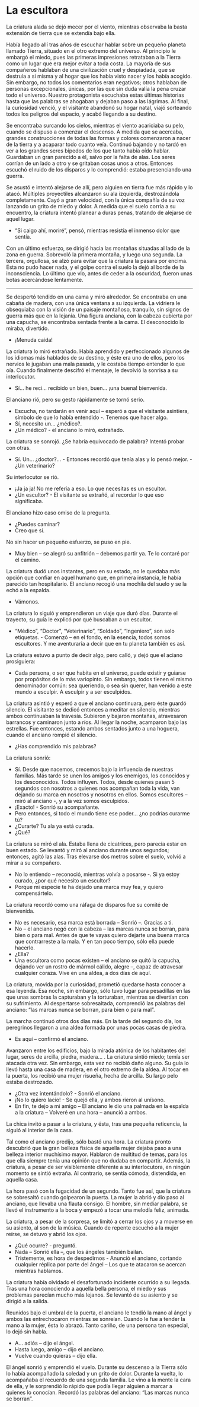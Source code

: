 # La escultora

La criatura alada se dejó mecer por el viento, mientras observaba la basta extensión de tierra que se extendía bajo ella.

Había llegado allí tras años de escuchar hablar sobre un pequeño planeta llamado Tierra, situado en el otro extremo del universo. Al principio le embargó el miedo, pues las primeras impresiones retrataban a la Tierra como un lugar que era mejor evitar a toda costa. La mayoría de sus compañeros hablaban de una civilización cruel y despiadada, que se destruía a si misma y al hogar que los había visto nacer y los había acogido. Sin embargo, no todos los comentarios eran negativos; otros hablaban de personas excepcionales, únicas, por las que sin duda valía la pena cruzar todo el universo. Nuestro protagonista escuchaba estas últimas historias hasta que las palabras se ahogaban y dejaban paso a las lágrimas. Al final, la curiosidad venció, y el visitante abandonó su hogar natal, viajó sorteando todos los peligros del espacio, y acabó llegando a su destino.

Se encontraba surcando los cielos, mientras el viento acariciaba su pelo, cuando se dispuso a comenzar el descenso. A medida que se acercaba, grandes construcciones de todas las formas y colores comenzaron a nacer de la tierra y a acaparar todo cuanto veía. Continuó bajando y no tardó en ver a los grandes seres bípedos de los que tanto había oído hablar. Guardaban un gran parecido a él, salvo por la falta de alas. Los seres corrían de un lado a otro y se gritaban cosas unos a otros. Entonces escuchó el ruido de los disparos y lo comprendió: estaba presenciando una guerra.

Se asustó e intentó alejarse de allí, pero alguien en tierra fue más rápido y lo atacó. Múltiples proyectiles alcanzaron su ala izquierda, destrozándola completamente. Cayó a gran velocidad, con la única compañía de su voz lanzando un grito de miedo y dolor. A medida que el suelo corría a su encuentro, la criatura intentó planear a duras penas, tratando de alejarse de aquel lugar.

- “Si caigo ahí, moriré”, pensó, mientras resistía el inmenso dolor que sentía.

Con un último esfuerzo, se dirigió hacia las montañas situadas al lado de la zona en guerra. Sobrevoló la primera montaña, y luego una segunda. La tercera, orgullosa, se alzó para evitar que la criatura la pasara por encima. Ésta no pudo hacer nada, y el golpe contra el suelo la dejó al borde de la inconsciencia. Lo último que vio, antes de ceder a la oscuridad, fueron unas botas acercándose lentamente.

---

Se despertó tendido en una cama y miró alrededor. Se encontraba en una cabaña de madera, con una única ventana a su izquierda. La vidriera le obsequiaba con la visión de un paisaje montañoso, tranquilo, sin signos de guerra más que en la lejanía. Una figura anciana, con la cabeza cubierta por una capucha, se encontraba sentada frente a la cama. El desconocido lo miraba, divertido.

- ¡Menuda caída!

La criatura lo miró extrañado. Había aprendido y perfeccionado algunos de los idiomas más hablados de su destino, y éste era uno de ellos, pero los nervios le jugaban una mala pasada, y le costaba tiempo entender lo que oía. Cuando finalmente descifró el mensaje, le devolvió la sonrisa a su interlocutor.

- Sí... he reci... recibido un bien, buen... ¡una buena! bienvenida.

El anciano rió, pero su gesto rápidamente se tornó serio.

- Escucha, no tardarán en venir aquí – esperó a que el visitante asintiera, símbolo de que lo había entendido -. Tenemos que hacer algo.
- Sí, necesito un... ¿médico?.
- ¿Un médico? - el anciano lo miró, extrañado.

La criatura se sonrojó. ¿Se habría equivocado de palabra? Intentó probar con otras.

- Sí. Un... ¿doctor?... - Entonces recordó que tenía alas y lo pensó mejor. - ¿Un veterinario?

Su interlocutor se rió.

- ¡Ja ja ja! No me refería a eso. Lo que necesitas es un escultor.
- ¿Un escultor? - El visitante se extrañó, al recordar lo que eso significaba.

El anciano hizo caso omiso de la pregunta.

- ¿Puedes caminar?
- Creo que sí.

No sin hacer un pequeño esfuerzo, se puso en pie.

- Muy bien – se alegró su anfitrión – debemos partir ya. Te lo contaré por el camino.

La criatura dudó unos instantes, pero en su estado, no le quedaba más opción que confiar en aquel humano que, en primera instancia, le había parecido tan hospitalario. El anciano recogió una mochila del suelo y se la echó a la espalda.

- Vámonos.

La criatura lo siguió y emprendieron un viaje que duró días. Durante el trayecto, su guía le explicó por qué buscaban a un escultor.
- “Médico”, “Doctor”, “Veterinario”, “Soldado”, “Ingeniero”, son solo etiquetas. - Comenzó – en el fondo, en la esencia, todos somos escultores. Y me aventuraría a decir que en tu planeta también es así.

La criatura estuvo a punto de decir algo, pero calló, y dejó que el aciano prosiguiera:

- Cada persona, o ser que habita en el universo, puede existir y guiarse por propósitos de lo más variopinto. Sin embargo, todos tienen el mismo denominador común: sea queriendo, o sea sin querer, han venido a este mundo a esculpir. A esculpir y a ser esculpidos.

La criatura asintió y esperó a que el anciano continuara, pero éste guardó silencio. El visitante  se dedicó entonces a meditar en silencio, mientras ambos continuaban la travesía. Subieron y bajaron montañas, atravesaron barrancos y caminaron junto a ríos. Al llegar la noche, acamparon bajo las estrellas. Fue entonces, estando ambos sentados junto a una hoguera, cuando el anciano rompió el silencio.

- ¿Has comprendido mis palabras?

La criatura sonrió:

- Sí. Desde que nacemos, crecemos bajo la influencia de nuestras familias. Más tarde se unen los amigos y los enemigos, los conocidos y los desconocidos. Todos influyen. Todos, desde quienes pasan 5 segundos con nosotros a quienes nos acompañan toda la vida, van dejando su marca en nosotros y nosotros en ellos. Somos escultores – miró al anciano -, y a la vez somos esculpidos.
- ¡Exacto! - Sonrió su acompañante.
- Pero entonces, si todo el mundo tiene ese poder... ¿no podrías curarme tú?
- ¿Curarte? Tu ala ya está curada.
- ¿Qué?

La criatura se miró el ala. Estaba llena de cicatrices, pero parecía estar en buen estado. Se levantó y miró al anciano durante unos segundos; entonces, agitó las alas. Tras elevarse dos metros sobre el suelo, volvió a mirar a su compañero.

- No lo entiendo – reconoció, mientras volvía a posarse -. Si ya estoy curado, ¿por qué necesito un escultor?
- Porque mi especie te ha dejado una marca muy fea, y quiero compensártelo.

La criatura recordó como una ráfaga de disparos fue su comité de bienvenida.

- No es necesario, esa marca está borrada – Sonrió –. Gracias a ti.
- No –  el anciano negó con la cabeza – las marcas nunca se borran, para bien o para mal. Antes de que te vayas quiero dejarte una buena marca que contrarreste a la mala. Y en tan poco tiempo, sólo ella puede hacerlo.
- ¿Ella?
- Una escultora como pocas existen – el anciano se quitó la capucha, dejando ver un rostro de mármol cálido, alegre –, capaz de atravesar cualquier coraza. Vive en una aldea, a dos días de aquí.

La criatura, movida por la curiosidad, prometió quedarse hasta conocer a esa leyenda. Esa noche, sin embargo, sólo tuvo lugar para pesadillas en las que unas sombras la capturaban y la torturaban, mientras se divertían con su sufrimiento. Al despertarse sobresaltada, comprendió las palabras del anciano: “las marcas nunca se borran, para bien o para mal”.

La marcha continuó otros dos días más. En la tarde del segundo día, los peregrinos llegaron a una aldea formada por unas pocas casas de piedra.

- Es aquí – confirmó el anciano.

Avanzaron entre los edificios, bajo la mirada atónica de los habitantes del lugar, seres de arcilla, piedra, madera... . La criatura sintió miedo; temía ser atacada otra vez. Sin embargo, esta vez no recibió daño alguno. Su guía lo llevó hasta una casa de madera, en el otro extremo de la aldea. Al tocar en la puerta, los recibió una mujer risueña, hecha de arcilla. Su largo pelo estaba destrozado.

- ¿Otra vez intentándolo? - Sonrió el anciano.
- ¡No lo quiero lacio! - Se quejó ella, y ambos rieron al unísono.
- En fin, te dejo a mi amigo – El anciano le dio una palmada en la espalda a la criatura – Volveré en una hora – anunció a ambos.

La chica invitó a pasar a la criatura, y ésta, tras una pequeña reticencia, la siguió al interior de la casa.

Tal como el anciano predijo, sólo bastó una hora. La criatura pronto descubrió que la gran belleza física de aquella mujer dejaba paso a una belleza interior muchísimo mayor. Hablaron de multitud de temas, para los que ella siempre tenía una opinión que no dudaba en compartir. Además, la criatura, a pesar de ser visiblemente diferente a su interlocutora, en ningún momento se sintió extraña. Al contrario, se sentía cómoda, distendida, en aquella casa.

La hora pasó con la fugacidad de un segundo. Tanto fue así, que la criatura se sobresaltó cuando golpearon la puerta. La mujer la abrió y dio paso al anciano, que llevaba una flauta consigo. El hombre, sin mediar palabra, se llevó el instrumento a la boca y empezó a tocar una melodía feliz, animada.

La criatura, a pesar de la sorpresa, se limitó a cerrar los ojos y a moverse en su asiento, al son de la música. Cuando de repente escuchó a la mujer reírse, se detuvo y abrió los ojos.

- ¿Qué ocurre? - preguntó.
- Nada – Sonrió ella –, que los ángeles también bailan.
- Tristemente, es hora de despedirnos - Anunció el anciano, cortando cualquier réplica por parte del ángel – Los que te atacaron se acercan mientras hablamos.

La criatura había olvidado el desafortunado incidente ocurrido a su llegada. Tras una hora conociendo a aquella bella persona, el miedo y sus problemas parecían mucho más lejanos. Se levantó de su asiento y se dirigió a la salida.

Reunidos bajo el umbral de la puerta, el anciano le tendió la mano al ángel y ambos las entrechocaron mientras se sonreían. Cuando le fue a tender la mano a la mujer, ésta lo abrazó. Tanto cariño, de una persona tan especial, lo dejó sin habla.

- A... adiós – dijo el ángel.
- Hasta luego, amigo – dijo el anciano.
- Vuelve cuando quieras – dijo ella.

El ángel sonrió y emprendió el vuelo. Durante su descenso a la Tierra sólo lo había acompañado la soledad y un grito de dolor. Durante la vuelta, lo acompañaba el recuerdo de una segunda familia. Le vino a la mente la cara de ella, y le sorprendió lo rápido que podía llegar alguien a marcar a quienes lo conocían. Recordó las palabras del anciano: “Las marcas nunca se borran”.
